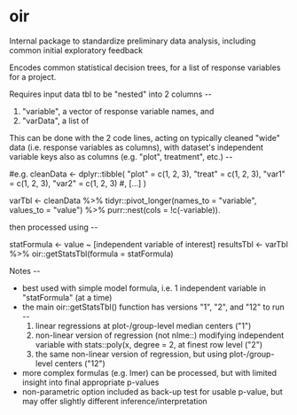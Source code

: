 # oir
Internal package to standardize preliminary data analysis, including common initial exploratory feedback

Encodes common statistical decision trees, for a list of response variables for a project.


Requires input data tbl to be "nested" into 2 columns --
  1. "variable", a vector of response variable names, and
  2. "varData", a list of

This can be done with the 2 code lines, acting on typically cleaned "wide" data (i.e. response variables as columns), with dataset's independent variable keys also as columns (e.g. "plot", treatment", etc.) --

#e.g.
cleanData <- dplyr::tibble(
  "plot" = c(1, 2, 3), "treat" = c(1, 2, 3),
  "var1" = c(1, 2, 3), "var2" = c(1, 2, 3) #, [...]
 )

varTbl <- cleanData %>%
  tidyr::pivot_longer(names_to = "variable", values_to = "value") %>%
  purr::nest(cols = !c(-variable)).

then processed using --

statFormula <- value ~ [independent variable of interest]
resultsTbl <- varTbl %>% oir::getStatsTbl(formula = statFormula)


Notes --

- best used with simple model formula, i.e. 1 independent variable in "statFormula" (at a time)
- the main oir::getStatsTbl() function has versions "1", "2", and "12" to run --
  1. linear regressions at plot-/group-level median centers ("1")
  2. non-linear version of regression (not nlme::) modifying independent variable with stats::poly(x, degree = 2, at finest row level ("2")
  3. the same non-linear version of regression, but using plot-/group-level centers ("12")
- more complex formulas (e.g. lmer) can be processed, but with limited insight into final appropriate p-values
- non-parametric option included as back-up test for usable p-value, but may offer slightly different inference/interpretation

